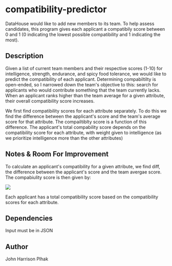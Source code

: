 # compatibility-predictor

DataHouse would like to add new members to its team. To help assess candidates, this program gives each applicant a compatibily score between 0 and 1 (0 indicating the lowest possible compatibility and 1 indicating the most). 

## Description

Given a list of current team members and their respective scores (1-10) for intelligence, strength, endurance, and spicy food tolerance, we would like to predict the compatibility of each applicant. Determining compabiltilty is open-ended, so I narrowed down the team's objective to this: search for applicants who would contribute something that the team currently lacks. When an applicant ranks higher than the team average for a given attribute, their overall compatibility score increases.

We first find compatibility scores for each attribute separately. To do this we find the difference between the applicant's score and the team's average score for that attribute. The compailtiblty score is a function of this difference. The applicant's total compability score depends on the compatibility score for each attribute, with weight given to intelligence (as we prioritize intelligence more than the other attributes)

## Notes & Room For Improvement

To calculate an applicant's compatibility  for a given attribute, we find diff, the difference between the applicant's score and the team avergae score. The compabiulity score is then given by:

<img src="https://render.githubusercontent.com/render/math?math=(\text{diff} * 0.21097) / (1 + 0.1 * diff)">

Each applicant has a total compatibility score based on the compatibility scores for each attribute. 

## Dependencies

Input must be in JSON


## Author

John Harrison Plhak

